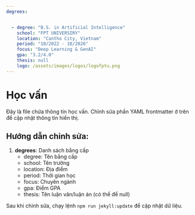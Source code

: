 ```yaml
---
degrees:


  - degree: "B.S. in Artificial Intelligence"
    school: "FPT UNIVERSIRY"
    location: "Cantho City, Vietnam"
    period: "10/2022 - 10/2026"
    focus: "Deep Learning & GenAI"
    gpa: "3.2/4.0"
    thesis: null
    logo: /assets/images/logos/logofptu.png
---
```


# Học vấn

Đây là file chứa thông tin học vấn. Chỉnh sửa phần YAML frontmatter ở trên để cập nhật thông tin hiển thị.

## Hướng dẫn chỉnh sửa:

1. **degrees**: Danh sách bằng cấp
   - degree: Tên bằng cấp
   - school: Tên trường
   - location: Địa điểm
   - period: Thời gian học
   - focus: Chuyên ngành
   - gpa: Điểm GPA
   - thesis: Tên luận văn/luận án (có thể để null)

Sau khi chỉnh sửa, chạy lệnh `npm run jekyll:update` để cập nhật dữ liệu.
